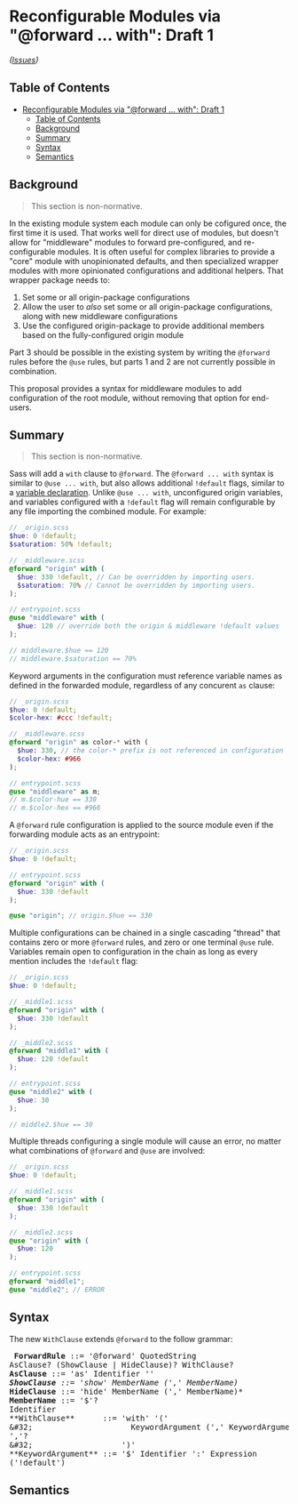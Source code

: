 # Reconfigurable Modules via "@forward ... with": Draft 1

*([Issues](https://github.com/sass/sass/issues/2744))*

## Table of Contents

- [Reconfigurable Modules via "@forward ... with": Draft 1](#reconfigurable-modules-via-%22forward--with%22-draft-1)
  - [Table of Contents](#table-of-contents)
  - [Background](#background)
  - [Summary](#summary)
  - [Syntax](#syntax)
  - [Semantics](#semantics)

## Background

> This section is non-normative.

In the existing module system each module can only be cofigured once,
the first time it is used. That works well for direct use of modules,
but doesn't allow for "middleware" modules to forward pre-configured,
and re-configurable modules. It is often useful for complex libraries to
provide a "core" module with unopinionated defaults, and then specialized
wrapper modules with more opinionated configurations and additional helpers.
That wrapper package needs to:

1. Set some or all origin-package configurations
2. Allow the user to *also* set some or all origin-package configurations,
   along with new middleware configurations
3. Use the configured origin-package to provide additional members
   based on the fully-configured origin module

Part 3 should be possible in the existing system by writing the `@forward`
rules before the `@use` rules, but parts 1 and 2 are not currently possible
in combination.

This proposal provides a syntax for middleware modules to add configuration
of the root module, without removing that option for end-users.

## Summary

> This section is non-normative.

Sass will add a `with` clause to `@forward`. The `@forward ... with` syntax is
similar to `@use ... with`, but also allows additional `!default` flags,
similar to a [variable declaration][]. Unlike `@use ... with`, unconfigured
origin variables, and variables configured with a `!default` flag will remain configurable by any file importing the combined module. For example:

[variable declaration]: https://github.com/sass/sass/blob/master/spec/variables.md#syntax

```scss
// _origin.scss
$hue: 0 !default;
$saturation: 50% !default;

// _middleware.scss
@forward "origin" with (
  $hue: 330 !default, // Can be overridden by importing users.
  $saturation: 70% // Cannot be overridden by importing users.
);

// entrypoint.scss
@use "middleware" with (
  $hue: 120 // override both the origin & middleware !default values
);

// middleware.$hue == 120
// middleware.$saturation == 70%
```

Keyword arguments in the configuration must reference variable names as
defined in the forwarded module, regardless of any concurent `as` clause:

```scss
// _origin.scss
$hue: 0 !default;
$color-hex: #ccc !default;

// _middleware.scss
@forward "origin" as color-* with (
  $hue: 330, // the color-* prefix is not referenced in configuration
  $color-hex: #966
);

// entrypoint.scss
@use "middleware" as m;
// m.$color-hue == 330
// m.$color-hex == #966
```

A `@forward` rule configuration is applied to the source module even if the
forwarding module acts as an entrypoint:

```scss
// _origin.scss
$hue: 0 !default;

// entrypoint.scss
@forward "origin" with (
  $hue: 330 !default
);

@use "origin"; // origin.$hue == 330
```

Multiple configurations can be chained in a single cascading "thread" that
contains zero or more `@forward` rules, and zero or one terminal `@use` rule.
Variables remain open to configuration in the chain as long as every mention
includes the `!default` flag:

```scss
// _origin.scss
$hue: 0 !default;

// _middle1.scss
@forward "origin" with (
  $hue: 330 !default
);

// _middle2.scss
@forward "middle1" with (
  $hue: 120 !default
);

// entrypoint.scss
@use "middle2" with (
  $hue: 30
);

// middle2.$hue == 30
```

Multiple threads configuring a single module will cause an error, no matter
what combinations of `@forward` and `@use` are involved:

```scss
// _origin.scss
$hue: 0 !default;

// _middle1.scss
@forward "origin" with (
  $hue: 330 !default
);

// _middle2.scss
@use "origin" with (
  $hue: 120
);

// entrypoint.scss
@forward "middle1";
@use "middle2"; // ERROR
```

## Syntax

The new `WithClause` extends `@forward` to the follow grammar:

<x><pre>
**ForwardRule**     ::= '@forward' QuotedString AsClause? (ShowClause | HideClause)?  WithClause?
**AsClause**        ::= 'as' Identifier '*'
**ShowClause**      ::= 'show' MemberName (',' MemberName)*
**HideClause**      ::= 'hide' MemberName (',' MemberName)*
**MemberName**      ::= '$'? Identifier
**WithClause**      ::= 'with' '('
&#32;                     KeywordArgument (',' KeywordArgument)\* ','?
&#32;                   ')'
**KeywordArgument** ::= '$' Identifier ':' Expression ('!default')
</pre></x>

## Semantics
